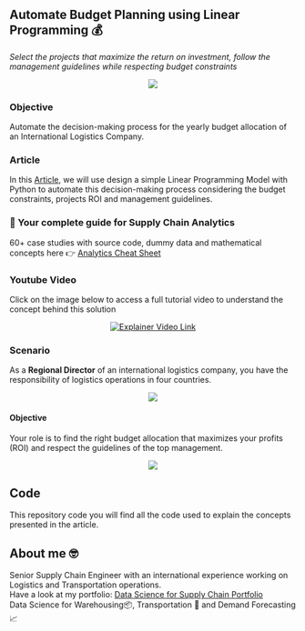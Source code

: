 ## Automate Budget Planning using Linear Programming 💰
*Select the projects that maximize the return on investment, follow the management guidelines while respecting budget constraints*

<p align="center">
  <img align="center" src="https://miro.medium.com/max/1280/1*N--GusdlqnmHKdSDkqaEoQ.png">
</p>

### Objective
Automate the decision-making process for the yearly budget allocation of an International Logistics Company.

### Article
In this [Article](https://www.samirsaci.com/automate-budget-planning-using-linear-programming/), we will use design a simple Linear Programming Model with Python to automate this decision-making process considering the budget constraints,
projects ROI and management guidelines.

### 📘 Your complete guide for Supply Chain Analytics
60+ case studies with source code, dummy data and mathematical concepts here 👉 [Analytics Cheat Sheet](https://bit.ly/supply-chain-cheat)

### Youtube Video
Click on the image below to access a full tutorial video to understand the concept behind this solution
<div align="center">
  <a href="https://www.youtube.com/watch?v=U_9KGjzGlkA"><img src="https://www.samirsaci.com/content/images/2023/10/image.png" alt="Explainer Video Link"></a>
</div>

### Scenario
As a **Regional Director** of an international logistics company, you have the responsibility of logistics operations in four countries.
<p align="center">
  <img align="center" src="https://cdn-images-1.medium.com/max/800/1*dr9aJ5RcxA_cLB16Ko3rIA.png">
</p>

#### Objective
Your role is to find the right budget allocation that maximizes your profits (ROI) and respect the guidelines of the top management.
<p align="center">
  <img align="center" src="https://cdn-images-1.medium.com/max/800/1*ry72nFJTW_ncLBifsvUy5Q.png">
</p>

## Code
This repository code you will find all the code used to explain the concepts presented in the article.

## About me 🤓
Senior Supply Chain Engineer with an international experience working on Logistics and Transportation operations. \
Have a look at my portfolio: [Data Science for Supply Chain Portfolio](https://samirsaci.com) \
Data Science for Warehousing📦, Transportation 🚚 and Demand Forecasting 📈 
